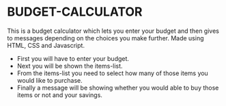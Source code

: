 # BUDGET-CALCULATOR

This is a budget calculator which lets you enter your budget and then gives to messages depending on the choices you make further.
Made using HTML, CSS and Javascript.

* First you will have to enter your budget.
* Next you will be shown the items-list.
* From the items-list you need to select how many of those items you would like to purchase.
* Finally a message will be showing whether you would able to buy those items or not and your savings.
